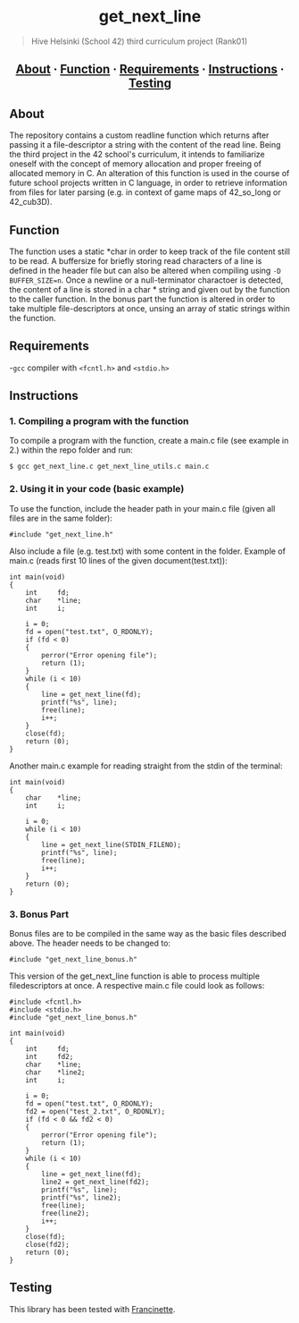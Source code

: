 <h1 align="center">get_next_line</h1>

> Hive Helsinki (School 42) third curriculum project (Rank01)

<h2 align="center">
	<a href="#about">About</a>
	<span> · </span>
	<a href="#function">Function</a>
	<span> · </span>
	<a href="#requirements">Requirements</a>
	<span> · </span>
	<a href="#instructions">Instructions</a>
  <span> · </span>
	<a href="#testing">Testing</a>
</h2>

## About
The repository contains a custom readline function which returns after passing it a file-descriptor a string with the content of the read line.
Being the third project in the 42 school's curriculum, it intends to familiarize oneself with the concept of memory allocation and proper
freeing of allocated memory in C. An alteration of this function is used in the course of future school projects written in C language, in order
to retrieve information from files for later parsing (e.g. in context of game maps of 42_so_long or 42_cub3D).

## Function
The function uses a static *char in order to keep track of the file content still to be read. A buffersize for briefly storing read characters
of a line is defined in the header file but can also be altered when compiling using `-D BUFFER_SIZE=n`. Once a newline or a null-terminator 
charactoer is detected, the content of a line is stored in a char * string and given out by the function to the caller function. In the bonus
part the function is altered in order to take multiple file-descriptors at once, unsing an array of static strings within the function.

## Requirements
-`gcc` compiler
with `<fcntl.h>` and `<stdio.h>` 

## Instructions

### 1. Compiling a program with the function

To compile a program with the function, create a main.c file (see example in 2.)  within the repo folder and run:

```
$ gcc get_next_line.c get_next_line_utils.c main.c 
```

### 2. Using it in your code (basic example)

To use the function, include the header path in your main.c file (given all files are in the same folder):
```
#include "get_next_line.h"
```
Also include a file (e.g. test.txt) with some content in the folder.
Example of main.c (reads first 10 lines of the given document(test.txt)):
```
int	main(void)
{
	int		fd;
	char	*line;
	int		i;

	i = 0;
	fd = open("test.txt", O_RDONLY);
	if (fd < 0)
	{
		perror("Error opening file");
		return (1);
	}
	while (i < 10)
	{
		line = get_next_line(fd);
		printf("%s", line);
		free(line);
		i++;
	}
	close(fd);
	return (0);
}
```
Another main.c example for reading straight from the stdin of the terminal:
```
int	main(void)
{
	char	*line;
	int		i;

	i = 0;
	while (i < 10)
	{
		line = get_next_line(STDIN_FILENO);
		printf("%s", line);
		free(line);
		i++;
	}
	return (0);
}
```
### 3. Bonus Part
Bonus files are to be compiled in the same way as the basic files described above. The header
needs to be changed to:
```
#include "get_next_line_bonus.h"
```
This version of the get_next_line function is able to process multiple filedescriptors at once.
A respective main.c file could look as follows:
```
#include <fcntl.h> 
#include <stdio.h> 
#include "get_next_line_bonus.h"

int	main(void)
{
	int		fd;
	int		fd2;
	char	*line;
	char	*line2;
	int		i;

	i = 0;
	fd = open("test.txt", O_RDONLY);
	fd2 = open("test_2.txt", O_RDONLY);
	if (fd < 0 && fd2 < 0)
	{
		perror("Error opening file");
		return (1);
	}
	while (i < 10)
	{
		line = get_next_line(fd);
		line2 = get_next_line(fd2);
		printf("%s", line);
		printf("%s", line2);
		free(line);
		free(line2);
		i++;
	}
	close(fd);
	close(fd2);
	return (0);
}
```
## Testing
This library has been tested with [Francinette](https://github.com/xicodomingues/francinette).

